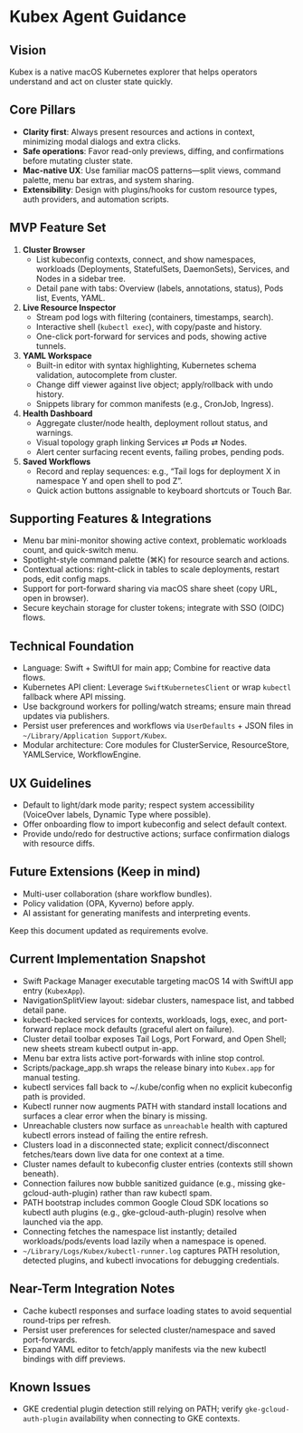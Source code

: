 # Kubex Agent Guidance

## Vision
Kubex is a native macOS Kubernetes explorer that helps operators understand and act on cluster state quickly.

## Core Pillars
- **Clarity first**: Always present resources and actions in context, minimizing modal dialogs and extra clicks.
- **Safe operations**: Favor read-only previews, diffing, and confirmations before mutating cluster state.
- **Mac-native UX**: Use familiar macOS patterns—split views, command palette, menu bar extras, and system sharing.
- **Extensibility**: Design with plugins/hooks for custom resource types, auth providers, and automation scripts.

## MVP Feature Set
1. **Cluster Browser**
   - List kubeconfig contexts, connect, and show namespaces, workloads (Deployments, StatefulSets, DaemonSets), Services, and Nodes in a sidebar tree.
   - Detail pane with tabs: Overview (labels, annotations, status), Pods list, Events, YAML.
2. **Live Resource Inspector**
   - Stream pod logs with filtering (containers, timestamps, search).
   - Interactive shell (`kubectl exec`), with copy/paste and history.
   - One-click port-forward for services and pods, showing active tunnels.
3. **YAML Workspace**
   - Built-in editor with syntax highlighting, Kubernetes schema validation, autocomplete from cluster.
   - Change diff viewer against live object; apply/rollback with undo history.
   - Snippets library for common manifests (e.g., CronJob, Ingress).
4. **Health Dashboard**
   - Aggregate cluster/node health, deployment rollout status, and warnings.
   - Visual topology graph linking Services ⇄ Pods ⇄ Nodes.
   - Alert center surfacing recent events, failing probes, pending pods.
5. **Saved Workflows**
   - Record and replay sequences: e.g., “Tail logs for deployment X in namespace Y and open shell to pod Z”.
   - Quick action buttons assignable to keyboard shortcuts or Touch Bar.

## Supporting Features & Integrations
- Menu bar mini-monitor showing active context, problematic workloads count, and quick-switch menu.
- Spotlight-style command palette (⌘K) for resource search and actions.
- Contextual actions: right-click in tables to scale deployments, restart pods, edit config maps.
- Support for port-forward sharing via macOS share sheet (copy URL, open in browser).
- Secure keychain storage for cluster tokens; integrate with SSO (OIDC) flows.

## Technical Foundation
- Language: Swift + SwiftUI for main app; Combine for reactive data flows.
- Kubernetes API client: Leverage `SwiftKubernetesClient` or wrap `kubectl` fallback where API missing.
- Use background workers for polling/watch streams; ensure main thread updates via publishers.
- Persist user preferences and workflows via `UserDefaults` + JSON files in `~/Library/Application Support/Kubex`.
- Modular architecture: Core modules for ClusterService, ResourceStore, YAMLService, WorkflowEngine.

## UX Guidelines
- Default to light/dark mode parity; respect system accessibility (VoiceOver labels, Dynamic Type where possible).
- Offer onboarding flow to import kubeconfig and select default context.
- Provide undo/redo for destructive actions; surface confirmation dialogs with resource diffs.

## Future Extensions (Keep in mind)
- Multi-user collaboration (share workflow bundles). 
- Policy validation (OPA, Kyverno) before apply. 
- AI assistant for generating manifests and interpreting events.

Keep this document updated as requirements evolve.

## Current Implementation Snapshot
- Swift Package Manager executable targeting macOS 14 with SwiftUI app entry (`KubexApp`).
- NavigationSplitView layout: sidebar clusters, namespace list, and tabbed detail pane.
- kubectl-backed services for contexts, workloads, logs, exec, and port-forward replace mock defaults (graceful alert on failure).
- Cluster detail toolbar exposes Tail Logs, Port Forward, and Open Shell; new sheets stream kubectl output in-app.
- Menu bar extra lists active port-forwards with inline stop control.
- Scripts/package_app.sh wraps the release binary into `Kubex.app` for manual testing.
- kubectl services fall back to ~/.kube/config when no explicit kubeconfig path is provided.
- Kubectl runner now augments PATH with standard install locations and surfaces a clear error when the binary is missing.
- Unreachable clusters now surface as `unreachable` health with captured kubectl errors instead of failing the entire refresh.
- Clusters load in a disconnected state; explicit connect/disconnect fetches/tears down live data for one context at a time.
- Cluster names default to kubeconfig cluster entries (contexts still shown beneath).
- Connection failures now bubble sanitized guidance (e.g., missing gke-gcloud-auth-plugin) rather than raw kubectl spam.
- PATH bootstrap includes common Google Cloud SDK locations so kubectl auth plugins (e.g., gke-gcloud-auth-plugin) resolve when launched via the app.
- Connecting fetches the namespace list instantly; detailed workloads/pods/events load lazily when a namespace is opened.
- `~/Library/Logs/Kubex/kubectl-runner.log` captures PATH resolution, detected plugins, and kubectl invocations for debugging credentials.

## Near-Term Integration Notes
- Cache kubectl responses and surface loading states to avoid sequential round-trips per refresh.
- Persist user preferences for selected cluster/namespace and saved port-forwards.
- Expand YAML editor to fetch/apply manifests via the new kubectl bindings with diff previews.



## Known Issues
- GKE credential plugin detection still relying on PATH; verify `gke-gcloud-auth-plugin` availability when connecting to GKE contexts.
